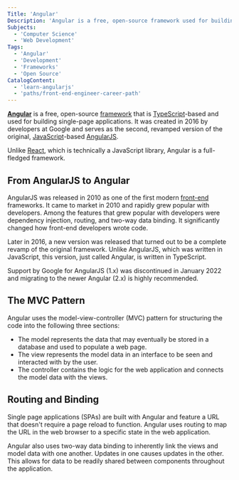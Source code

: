 ```yaml
---
Title: 'Angular'
Description: 'Angular is a free, open-source framework used for building single-page applications.'
Subjects:
  - 'Computer Science'
  - 'Web Development'
Tags:
  - 'Angular'
  - 'Development'
  - 'Frameworks'
  - 'Open Source'
CatalogContent:
  - 'learn-angularjs'
  - 'paths/front-end-engineer-career-path'
---
```


<link rel="canonical" href="https://www.codecademy.com/resources/blog/what-is-angular/" />

[**Angular**](https://angular.io/) is a free, open-source [framework](https://www.codecademy.com/resources/docs/general/framework) that is [TypeScript](https://www.codecademy.com/resources/docs/typescript)-based and used for building single-page applications. It was created in 2016 by developers at Google and serves as the second, revamped version of the original, [JavaScript](https://www.codecademy.com/resources/docs/javascript)-based [AngularJS](https://angularjs.org/).

Unlike [React](https://www.codecademy.com/resources/docs/react), which is technically a JavaScript library, Angular is a full-fledged framework.

## From AngularJS to Angular

AngularJS was released in 2010 as one of the first modern [front-end](https://www.codecademy.com/resources/docs/general/software-stack/front-end) frameworks. It came to market in 2010 and rapidly grew popular with developers. Among the features that grew popular with developers were dependency injection, routing, and two-way data binding. It significantly changed how front-end developers wrote code.

Later in 2016, a new version was released that turned out to be a complete revamp of the original framework. Unlike AngularJS, which was written in JavaScript, this version, just called Angular, is written in TypeScript.

Support by Google for AngularJS (1.x) was discontinued in January 2022 and migrating to the newer Angular (2.x) is highly recommended.

## The MVC Pattern

Angular uses the model-view-controller (MVC) pattern for structuring the code into the following three sections:

- The model represents the data that may eventually be stored in a database and used to populate a web page.
- The view represents the model data in an interface to be seen and interacted with by the user.
- The controller contains the logic for the web application and connects the model data with the views.

## Routing and Binding

Single page applications (SPAs) are built with Angular and feature a URL that doesn't require a page reload to function. Angular uses routing to map the URL in the web browser to a specific state in the web application.

Angular also uses two-way data binding to inherently link the views and model data with one another. Updates in one causes updates in the other. This allows for data to be readily shared between components throughout the application.
